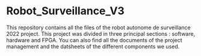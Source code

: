 # Robot_Surveillance_V3

This repository contains all the files of the robot autonome de surveillance 2022 project.
This project was divided in three principal sections : software, hardware and FPGA.
You can also find all the documents of the project management  and the datsheets of the different components we used.
